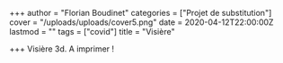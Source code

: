 +++
author = "Florian Boudinet"
categories = ["Projet de substitution"]
cover = "/uploads/uploads/cover5.png"
date = 2020-04-12T22:00:00Z
lastmod = ""
tags = ["covid"]
title = "Visière"

+++
Visière 3d. A imprimer  !